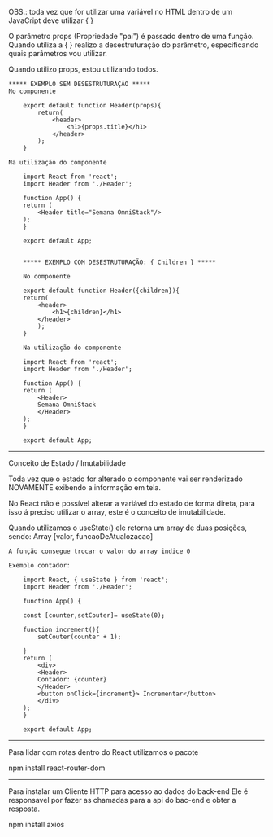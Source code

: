 OBS.: toda vez que for utilizar uma variável no HTML dentro
      de um JavaCript deve utilizar { }

O parâmetro props (Propriedade "pai") é passado dentro de uma função. Quando utiliza a { } realizo a desestruturação do parâmetro, especificando quais parâmetros vou utilizar.

Quando utilizo props, estou utilizando todos.
    
    ***** EXEMPLO SEM DESESTRUTURAÇÃO *****
    No componente

        export default function Header(props){
            return(
                <header>
                    <h1>{props.title}</h1>
                </header>
            );
        }

    Na utilização do componente

        import React from 'react';
        import Header from './Header';

        function App() {
        return (
            <Header title="Semana OmniStack"/>
        );
        }

        export default App;
        
        
        ***** EXEMPLO COM DESESTRUTURAÇÃO: { Children } *****
        
        No componente

        export default function Header({children}){
        return(
            <header>
                <h1>{children}</h1>
            </header>
            );
        }

        Na utilização do componente

        import React from 'react';
        import Header from './Header';

        function App() {
        return (
            <Header>
            Semana OmniStack
            </Header>
        );
        }

        export default App;



***********************************************
Conceito de Estado / Imutabilidade

Toda vez que o estado for alterado o componente vai ser renderizado NOVAMENTE exibendo a informação em tela.

No React não é possível alterar a variável do estado de 
forma direta, para isso á preciso utilizar o array, este
é o conceito de imutabilidade.

Quando utilizamos o useState() ele retorna um array de 
duas posições, sendo:
    Array [valor, funcaoDeAtualozacao]

    A função consegue trocar o valor do array indice 0

    Exemplo contador:

        import React, { useState } from 'react';
        import Header from './Header';

        function App() {
        
        const [counter,setCouter]= useState(0);

        function increment(){
            setCouter(counter + 1);

        }
        return (
            <div>
            <Header>
            Contador: {counter}
            </Header>
            <button onClick={increment}> Incrementar</button>
            </div>
        );
        }

        export default App;


*****************************************************
Para lidar com rotas dentro do React utilizamos o pacote

npm install react-router-dom


********************************************************
Para instalar um Cliente HTTP para acesso ao dados do back-end
Ele é responsavel por fazer as chamadas para a api do bac-end
e obter a resposta.

npm install axios

